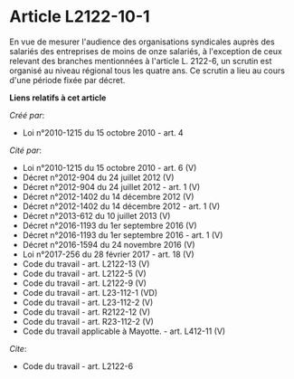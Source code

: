 # Article L2122-10-1

En vue de mesurer l'audience des organisations syndicales auprès des salariés des entreprises de moins de onze salariés, à
l'exception de ceux relevant des branches mentionnées à l'article L. 2122-6, un scrutin est organisé au niveau régional tous
les quatre ans. Ce scrutin a lieu au cours d'une période fixée par décret.

**Liens relatifs à cet article**

_Créé par_:

  - Loi n°2010-1215 du 15 octobre 2010 - art. 4

_Cité par_:

  - Loi n°2010-1215 du 15 octobre 2010 - art. 6 (V)
  - Décret n°2012-904 du 24 juillet 2012 (V)
  - Décret n°2012-904 du 24 juillet 2012 - art. 1 (V)
  - Décret n°2012-1402 du 14 décembre 2012 (V)
  - Décret n°2012-1402 du 14 décembre 2012 - art. 1 (V)
  - Décret n°2013-612 du 10 juillet 2013 (V)
  - Décret n°2016-1193 du 1er septembre 2016 (V)
  - Décret n°2016-1193 du 1er septembre 2016 - art. 1 (V)
  - Décret n°2016-1594 du 24 novembre 2016 (V)
  - Loi n°2017-256 du 28 février 2017 - art. 18 (V)
  - Code du travail - art. L2122-13 (V)
  - Code du travail - art. L2122-5 (V)
  - Code du travail - art. L2122-9 (V)
  - Code du travail - art. L23-112-1 (VD)
  - Code du travail - art. L23-112-2 (V)
  - Code du travail - art. R2122-12 (V)
  - Code du travail - art. R23-112-2 (V)
  - Code du travail applicable à Mayotte. - art. L412-11 (V)

_Cite_:

  - Code du travail - art. L2122-6
